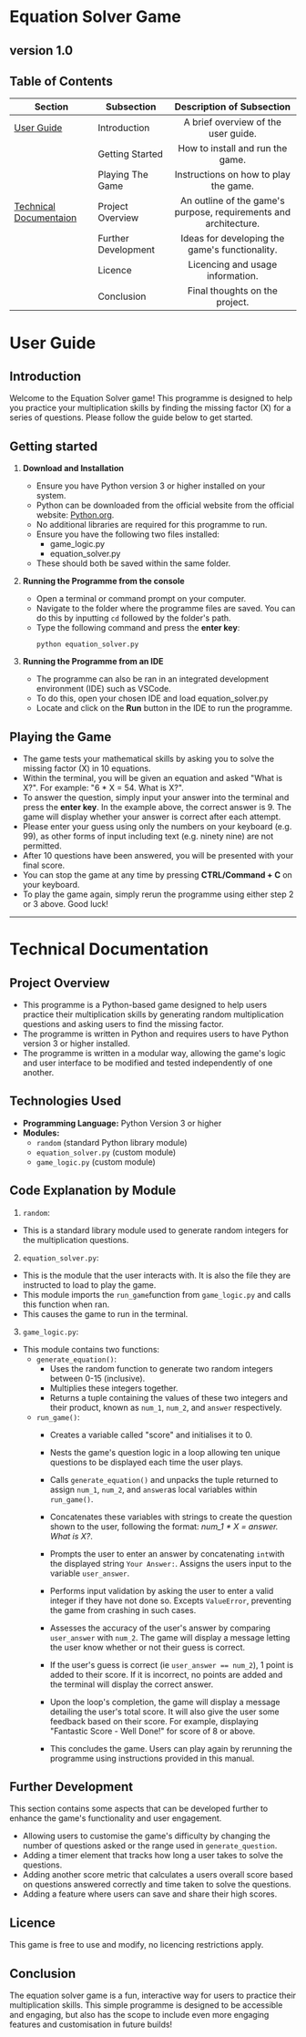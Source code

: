 # Equation Solver Game

## version 1.0

## Table of Contents

|Section| Subsection  |Description of Subsection|
|---|------------------------------|:-------------:|
|[User Guide](#user-guide)| Introduction    |  A brief overview of the user guide.  
|| Getting Started|  How to install and run the game.                     |   |
| |Playing The Game             | Instructions on how to play the game.            |
|[Technical Documentaion](#technical-documentation)| Project Overview| An outline of the game's purpose, requirements and architecture. |
| |Further Development | Ideas for developing the game's functionality.         |
|| Licence         |  Licencing and usage information.                
| |Conclusion| Final thoughts on the project.                      |
# User Guide

## Introduction
Welcome to the Equation Solver game! This programme is designed to help you practice your multiplication skills by finding the missing factor (X) for a series of questions. Please follow the guide below to get started. 

## Getting started

1. **Download and Installation**
    - Ensure you have Python version 3 or higher installed on your system.
    - Python can be downloaded from the official website from the official website: [Python.org](https://www.python.org/downloads/).
    - No additional libraries are required for this programme to run.
    - Ensure you have the following two files installed:
      - game_logic.py
      - equation_solver.py
   - These should both be saved within the same folder. 
2. **Running the Programme from the console**
   - Open a terminal or command prompt on your computer.
   - Navigate to the folder where the programme files are saved. You can do this by inputting `cd` followed by the folder's path. 
   - Type the following command and press the **enter key**:
     ```
     python equation_solver.py
     ```
    
3. **Running the Programme from an IDE**
    - The programme can also be ran in an integrated development environment (IDE) such as VSCode.
    - To do this, open your chosen IDE and load equation_solver.py
    - Locate and click on the **Run** button in the IDE to run the programme.

## Playing the Game
  - The game tests your mathematical skills by asking you to solve the missing factor (X) in 10 equations.
  - Within the terminal, you will be given an equation and asked "What is X?". For example: "6 * X = 54. What is X?".
  - To answer the question, simply input your answer into the terminal and press the **enter key**. In the example above, the correct answer is 9. The game will display whether your answer is correct after each attempt.
  - Please enter your guess using only the numbers on your keyboard (e.g. 99), as other forms of input including text (e.g. ninety nine) are not permitted. 
  - After 10 questions have been answered, you will be presented with your final score. 
  - You can stop the game at any time by pressing **CTRL/Command + C** on your keyboard.
  - To play the game again, simply rerun the programme using either step 2 or 3 above. Good luck!

---
# Technical Documentation

## Project Overview
- This programme is a Python-based game designed to help users practice their multiplication skills by generating random multiplication questions and asking users to find the missing factor.
- The programme is written in Python and requires users to have Python version 3 or higher installed.
- The programme is written in a modular way, allowing the game's logic and user interface to be modified and tested independently of one another.
## Technologies Used 
- **Programming Language:** Python Version 3 or higher
- **Modules:** 
  - `random` (standard Python library module)
  - `equation_solver.py` (custom module)
  - `game_logic.py` (custom module)

## Code Explanation by Module 
1. `random`:
  - This is a standard library module used to generate random integers for the multiplication questions. 
2. `equation_solver.py`:
  - This is the module that the user interacts with. It is also the file they are instructed to load to play the game. 
  - This module imports the `run_game`function from `game_logic.py` and calls this function when ran. 
  - This causes the game to run in the terminal. 
3. `game_logic.py`:
  - This module contains two functions:
    - `generate_equation()`:
      - Uses the random function to generate two random integers between 0-15 (inclusive). 
      - Multiplies these integers together.
      - Returns a tuple containing the values of these two integers and their product, known as `num_1`, `num_2`, and `answer` respectively.
    - `run_game()`:
      - Creates a variable called "score" and initialises it to 0.
      - Nests the game's question logic in a loop allowing ten unique questions to be displayed each time the user plays.
      - Calls `generate_equation()` and unpacks the tuple returned to assign `num_1`, `num_2`, and `answer`as local variables within `run_game()`.
      - Concatenates these variables with strings to create the question shown to the user, following the format: *num_1 * X = answer. What is X?*.
      
      - Prompts the user to enter an answer by concatenating `int`with the displayed string `Your Answer:`. Assigns the users input to the variable `user_answer`.
      - Performs input validation by asking the user to enter a valid integer if they have not done so. Excepts `ValueError`, preventing the game from crashing in such cases. 
      - Assesses the accuracy of the user's answer by comparing `user_answer` with `num_2`. The game will display a message letting the user know whether or not their guess is correct.
      - If the user's guess is correct (ie `user_answer == num_2`), 1 point is added to their score. If it is incorrect, no points are added and the terminal will display the correct answer. 
      - Upon the loop's completion, the game will display a message detailing the user's total score. It will also give the user some feedback based on their score. For example, displaying "Fantastic Score - Well Done!" for score of 8 or above.

      - This concludes the game. Users can play again by rerunning the programme using instructions provided in this manual. 

## Further Development 
This section contains some aspects that can be developed further to enhance the game's functionality and user engagement.
- Allowing users to customise the game's difficulty by changing the number of questions asked or the range used in `generate_question`.
- Adding a timer element that tracks how long a user takes to solve the questions.
- Adding another score metric that calculates a users overall score based on questions answered correctly and time taken to solve the questions.
- Adding a feature where users can save and share their high scores.

## Licence
This game is free to use and modify, no licencing restrictions apply.

## Conclusion
The equation solver game is a fun, interactive way for users to practice their multiplication skills. This simple programme is designed to be accessible and engaging, but also has the scope to include even more engaging features and customisation in future builds!


